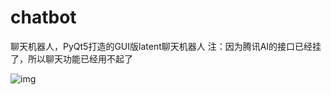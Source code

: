 # chatbot
聊天机器人，PyQt5打造的GUI版latent聊天机器人
注：因为腾讯AI的接口已经挂了，所以聊天功能已经用不起了

![img](https://github.com/bklooo/chatbot/blob/main/img/%E5%B0%8F%E9%98%94%E8%90%BD.png)
